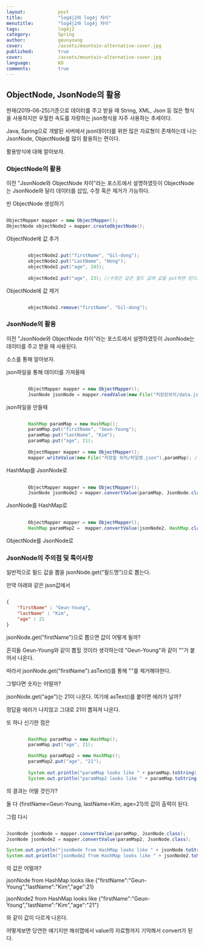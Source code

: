 ```yaml
---
layout:            post
title:             "log4j2와 log4j 차이"
menutitle:         "log4j2와 log4j 차이"
tags:              log4j2
category:          Spring
author:            geunyoung
cover:             /assets/mountain-alternative-cover.jpg
published:         true
cover:             /assets/mountain-alternative-cover.jpg
language:          KO
comments:          true
---
```


## ObjectNode, JsonNode의 활용

현재(2019-06-25)기준으로 데이터를 주고 받을 때 String, XML, Json 등 많은 형식을 사용하지만 우월한 속도를 자랑하는 json형식을 자주 사용하는 추세이다.

Java, Spring으로 개발된 서버에서 json데이터를 위한 많은 자료형이 존재하는데 나는 JsonNode, ObjectNode를 많이 활용하는 편이다.

활용방식에 대해 알아보자.


### ObjectNode의 활용

이전 "JsonNode와 ObjectNode 차이"라는 포스트에서 설명하였듯이 ObjectNode는 JsonNode와 달리 데이터를 삽입, 수정 혹은 제거가 가능하다.

빈 ObjectNode 생성하기

```java

ObjectMapper mapper = new ObjectMapper();
ObjectNode objectNode2 = mapper.createObjectNode();

```

ObjectNode에 값 추가

```java

		objectNode2.put("firstName", "Gil-dong");
		objectNode2.put("LastName", "Hong");
		objectNode2.put("age", 243);
		
		objectNode2.put("age", 23); //수정은 같은 필드 값에 값을 put하면 된다.

```

ObjectNode에 값 제거

```java

		objectNode2.remove("firstName", "Gil-dong");

```


### JsonNode의 활용

이전 "JsonNode와 ObjectNode 차이"라는 포스트에서 설명하였듯이 JsonNode는 데이터를 주고 받을 때 사용된다.

소스를 통해 알아보자.


json파일을 통해 데이터를 가져올때

```java

		ObjectMapper mapper = new ObjectMapper();
		JsonNode jsonNode = mapper.readValue(new File("저장된위치/data.json"), JsonNode.class); //첫 인장에 File, URL, InputStream이 들어갈수있다. 

```


json파일을 만들때

```java

		HashMap paramMap = new HashMap();
		paramMap.put("firstName", "Geun-Young");
		paramMap.put("lastName", "Kim");
		paramMap.put("age", 21);
		
		ObjectMapper mapper = new ObjectMapper();
		mapper.writeValue(new File("저장할 위치/파일명.json"),paramMap); //첫 인자에 File, Writer, OutputStream이 들어갈 수 있다. 

```

HashMap를 JsonNode로

```java
		
		ObjectMapper mapper = new ObjectMapper();
		JsonNode jsonNode2 = mapper.convertValue(paramMap, JsonNode.class);

```

JsonNode를 HashMap로

```java
		
		ObjectMapper mapper = new ObjectMapper();
		HashMap paramMap2 =  mapper.convertValue(jsonNode2, HashMap.class);

```

ObjectNode를 JsonNode로




### JsonNode의 주의점 및 특이사항

일반적으로 필드 값을 뽑을 jsonNode.get("필드명")으로 뽑는다.

만약 아래와 같은 json값에서

```json

{
	"firstName" : "Geun-Young",
	"lastName" : "Kim",
	"age" : 21
}

```

jsonNode.get("firstName")으로 뽑으면 값이 어떻게 될까?

흔히들 Geun-Young와 같이 뽑힐 것이라 생각하는데 "Geun-Young"와 같이 ""가 붙어서 나온다.

따라서 jsonNode.get("firstName").asText()를 통해 ""를 제거해야한다.

그렇다면 숫자는 어떨까? 

jsonNode.get("age")는 21이 나온다. 여기에 asText()를 붙이면 에러가 날까?

정답을 에러가 나지않고 그대로 21이 뽑혀져 나온다.




또 하나 신기한 점은

```java

		HashMap paramMap = new HashMap();
		paramMap.put("age", 21);

		HashMap paramMap2 = new HashMap();
		paramMap2.put("age", "21");
		
		System.out.println("paramMap looks like " + paramMap.toString());
		System.out.println("paramMap2 looks like " + paramMap.toString());

```

의 결과는 어떨 것인가?

둘 다 {firstName=Geun-Young, lastName=Kim, age=21}의 값이 출력이 된다.

그럼 다시 

```java

JsonNode jsonNode = mapper.convertValue(paramMap, JsonNode.class);
JsonNode jsonNode2 = mapper.convertValue(paramMap2, JsonNode.class);

System.out.println("jsonNode from HashMap looks like " + jsonNode.toString());
System.out.println("jsonNode2 from HashMap looks like " + jsonNode2.toString());

```

의 값은 어떨까?

jsonNode from HashMap looks like {"firstName":"Geun-Young","lastName":"Kim","age":21}

jsonNode2 from HashMap looks like {"firstName":"Geun-Young","lastName":"Kim","age":"21"}

와 같이 값이 다르게 나온다. 

어떻게보면 당연한 얘기지만 해쉬맵에서 value의 자료형까지 기억해서 convert가 된다.
